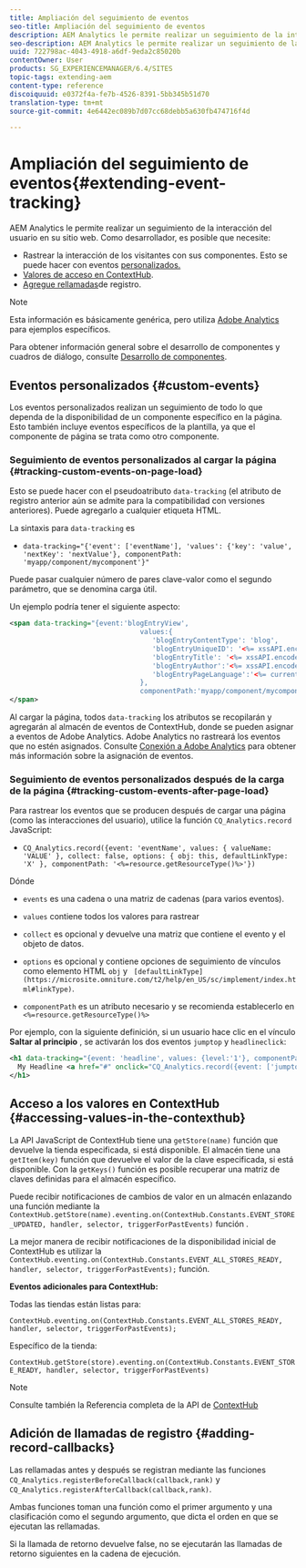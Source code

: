 ```yaml
---
title: Ampliación del seguimiento de eventos
seo-title: Ampliación del seguimiento de eventos
description: AEM Analytics le permite realizar un seguimiento de la interacción del usuario en su sitio web
seo-description: AEM Analytics le permite realizar un seguimiento de la interacción del usuario en su sitio web
uuid: 722798ac-4043-4918-a6df-9eda2c85020b
contentOwner: User
products: SG_EXPERIENCEMANAGER/6.4/SITES
topic-tags: extending-aem
content-type: reference
discoiquuid: e0372f4a-fe7b-4526-8391-5bb345b51d70
translation-type: tm+mt
source-git-commit: 4e6442ec089b7d07cc68debb5a630fb474716f4d

---
```



# Ampliación del seguimiento de eventos{#extending-event-tracking}

AEM Analytics le permite realizar un seguimiento de la interacción del usuario en su sitio web. Como desarrollador, es posible que necesite:

* Rastrear la interacción de los visitantes con sus componentes. Esto se puede hacer con eventos [personalizados.](#custom-events)
* [Valores de acceso en ContextHub](/help/sites-developing/extending-analytics.md#accessing-values-in-the-contexthub).
* [Agregue rellamadas](#adding-record-callbacks)de registro.

>[!NOTE]
>
>Esta información es básicamente genérica, pero utiliza [Adobe Analytics](/help/sites-administering/adobeanalytics.md) para ejemplos específicos.
>
>Para obtener información general sobre el desarrollo de componentes y cuadros de diálogo, consulte [Desarrollo de componentes](/help/sites-developing/components.md).

## Eventos personalizados {#custom-events}

Los eventos personalizados realizan un seguimiento de todo lo que dependa de la disponibilidad de un componente específico en la página. Esto también incluye eventos específicos de la plantilla, ya que el componente de página se trata como otro componente.

### Seguimiento de eventos personalizados al cargar la página {#tracking-custom-events-on-page-load}

Esto se puede hacer con el pseudoatributo `data-tracking` (el atributo de registro anterior aún se admite para la compatibilidad con versiones anteriores). Puede agregarlo a cualquier etiqueta HTML.

La sintaxis para `data-tracking` es

* `data-tracking="{'event': ['eventName'], 'values': {'key': 'value', 'nextKey': 'nextValue'}, componentPath: 'myapp/component/mycomponent'}"`

Puede pasar cualquier número de pares clave-valor como el segundo parámetro, que se denomina carga útil.

Un ejemplo podría tener el siguiente aspecto:

```xml
<span data-tracking="{event:'blogEntryView', 
                                values:{
                                   'blogEntryContentType': 'blog', 
                                   'blogEntryUniqueID': '<%= xssAPI.encodeForJSString(entry.getId()) %>',
                                   'blogEntryTitle': '<%= xssAPI.encodeForJSString(entry.getTitle()) %>',
                                   'blogEntryAuthor':'<%= xssAPI.encodeForJSString(entry.getAuthor()) %>',
                                   'blogEntryPageLanguage':'<%= currentPage.getLanguage(true) %>'
                                },
                                componentPath:'myapp/component/mycomponent'}">
</span>
```

Al cargar la página, todos `data-tracking` los atributos se recopilarán y agregarán al almacén de eventos de ContextHub, donde se pueden asignar a eventos de Adobe Analytics. Adobe Analytics no rastreará los eventos que no estén asignados. Consulte [Conexión a Adobe Analytics](/help/sites-administering/adobeanalytics.md) para obtener más información sobre la asignación de eventos.

### Seguimiento de eventos personalizados después de la carga de la página {#tracking-custom-events-after-page-load}

Para rastrear los eventos que se producen después de cargar una página (como las interacciones del usuario), utilice la función `CQ_Analytics.record` JavaScript:

* `CQ_Analytics.record({event: 'eventName', values: { valueName: 'VALUE' }, collect: false, options: { obj: this, defaultLinkType: 'X' }, componentPath: '<%=resource.getResourceType()%>'})`

Dónde

* `events` es una cadena o una matriz de cadenas (para varios eventos).

* `values` contiene todos los valores para rastrear
* `collect` es opcional y devuelve una matriz que contiene el evento y el objeto de datos.
* `options` es opcional y contiene opciones de seguimiento de vínculos como elemento HTML `obj` y ` [defaultLinkType](https://microsite.omniture.com/t2/help/en_US/sc/implement/index.html#linkType)`.

* `componentPath` es un atributo necesario y se recomienda establecerlo en `<%=resource.getResourceType()%>`

Por ejemplo, con la siguiente definición, si un usuario hace clic en el vínculo **Saltar al principio** , se activarán los dos eventos `jumptop` y `headlineclick`:

```xml
<h1 data-tracking="{event: 'headline', values: {level:'1'}, componentPath: '<%=resource.getResourceType()%>'}">
  My Headline <a href="#" onclick="CQ_Analytics.record({event: ['jumptop','headlineclick'],  values: {level:'1'}, componentPath: '<%=resource.getResourceType()%>'})">Jump to top</a>
</h1>
```

## Acceso a los valores en ContextHub {#accessing-values-in-the-contexthub}

La API JavaScript de ContextHub tiene una `getStore(name)` función que devuelve la tienda especificada, si está disponible. El almacén tiene una `getItem(key)` función que devuelve el valor de la clave especificada, si está disponible. Con la `getKeys()` función es posible recuperar una matriz de claves definidas para el almacén específico.

Puede recibir notificaciones de cambios de valor en un almacén enlazando una función mediante la `ContextHub.getStore(name).eventing.on(ContextHub.Constants.EVENT_STORE_UPDATED, handler, selector, triggerForPastEvents)` función .

La mejor manera de recibir notificaciones de la disponibilidad inicial de ContextHub es utilizar la `ContextHub.eventing.on(ContextHub.Constants.EVENT_ALL_STORES_READY, handler, selector, triggerForPastEvents);` función.

**Eventos adicionales para ContextHub:**

Todas las tiendas están listas para:

`ContextHub.eventing.on(ContextHub.Constants.EVENT_ALL_STORES_READY, handler, selector, triggerForPastEvents);`

Específico de la tienda:

`ContextHub.getStore(store).eventing.on(ContextHub.Constants.EVENT_STORE_READY, handler, selector, triggerForPastEvents)`

>[!NOTE]
>
>Consulte también la Referencia completa de la API de [ContextHub](https://helpx.adobe.com/experience-manager/6-4/sites/developing/using/contexthub-api.html#ContextHubJavascriptAPIReference)

## Adición de llamadas de registro {#adding-record-callbacks}

Las rellamadas antes y después se registran mediante las funciones `CQ_Analytics.registerBeforeCallback(callback,rank)` y `CQ_Analytics.registerAfterCallback(callback,rank)`.

Ambas funciones toman una función como el primer argumento y una clasificación como el segundo argumento, que dicta el orden en que se ejecutan las rellamadas.

Si la llamada de retorno devuelve false, no se ejecutarán las llamadas de retorno siguientes en la cadena de ejecución.
